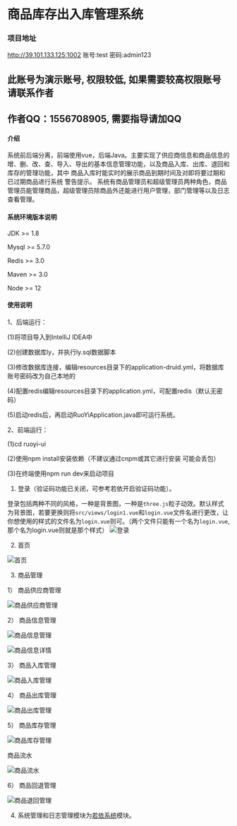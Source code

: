

# 商品库存出入库管理系统

### 项目地址
http://39.101.133.125:1002
账号:test
密码:admin123

## 此账号为演示账号, 权限较低, 如果需要较高权限账号请联系作者
## 作者QQ：1556708905, 需要指导请加QQ


#### 介绍
系统前后端分离，前端使用vue，后端Java。主要实现了供应商信息和商品信息的增、删、改、查、导入、导出的基本信息管理功能，以及商品入库、出库、退回和库存的管理功能，其中 商品入库时能实时的展示商品到期时间及对即将要过期和已过期商品进行系统 警告提示。
系统有商品管理员和超级管理员两种角色，商品管理员能管理商品，超级管理员除商品外还能进行用户管理，部门管理等以及日志查看管理。

#### 系统环境版本说明
JDK >= 1.8 

Mysql >= 5.7.0

Redis >= 3.0

Maven >= 3.0

Node >= 12

#### 使用说明

1、后端运行：

(1)将项目导入到IntelliJ IDEA中

(2)创建数据库ly，并执行ly.sql数据脚本

(3)修改数据库连接，编辑resources目录下的application-druid.yml，将数据库账号密码改为自己本地的

(4)配置redis编辑resources目录下的application.yml，可配置redis（默认无密码）

(5)启动redis后，再启动RuoYiApplication.java即可运行系统。

2、前端运行：

(1)cd ruoyi-ui

(2)使用npm install安装依赖（不建议通过cnpm或其它进行安装 可能会丢包）

(3)在终端使用npm run dev来启动项目



1.  登录（验证码功能已关闭，可参考若依开启验证码功能）。


登录包括两种不同的风格，一种是背景图，一种是`three.js`粒子动效。默认样式为背景图，若要更换则将`src/views/login1.vue`和`login.vue`文件名进行更改，让你想使用的样式的文件名为`login.vue`则可。（两个文件只能有一个名为`login.vue`,那个名为login.vue则就是那个样式）
![登录](yanshitu/login1.png)


2.  首页


![首页](yanshitu/shouye.png)


3.  商品管理

  1） 商品供应商管理  

![商品供应商管理](yanshitu/gongyingshang.png)

  2） 商品信息管理

![商品信息管理](yanshitu/xinxi.png)

![商品信息详情](yanshitu/xinxidetail.png)

  3） 商品入库管理

![商品入库管理](yanshitu/ruku.png)

  4） 商品出库管理

![商品出库管理](yanshitu/chuku.png)

  5） 商品库存管理

![商品库存管理](yanshitu/kucun.png)

商品流水

![商品流水](yanshitu/liushuizhang.png)  

6） 商品回退管理

![商品退回管理](yanshitu/tuihui.png)

4. 系统管理和日志管理模块为[若依系统](http://www.ruoyi.vip/)模块。
